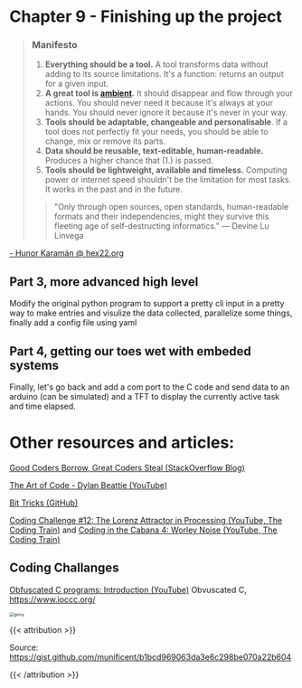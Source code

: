 # Chapter 9 - Finishing up the project

> ### Manifesto
>
> 1. **Everything should be a tool.** A tool transforms data without adding to its source limitations. It's a function: returns an output for a given input.
> 2. **A great tool is [ambient](https://are.na/alex-singh/ambient-product-design).** It should disappear and flow through your actions. You should never need it because it's always at your hands. You should never ignore it because it's never in your way.
> 3. **Tools should be adaptable, changeable and personalisable**. If a tool does not perfectly fit your needs, you should be able to change, mix or remove its parts.
> 4. **Data should be reusable, text-editable, human-readable.** Produces a higher chance that (1.) is passed.
> 5. **Tools should be lightweight, available and timeless.** Computing power or internet speed shouldn't be the limitation for most tasks. It works in the past and in the future.
>
> > "Only through open sources, open standards, human-readable formats and their independencies, might they survive this fleeting age of self-destructing informatics." ― Devine Lu Linvega

[- Hunor Karamán @ hex22.org](https://hex22.org/)

## Part 3, more advanced high level

Modify the original python program to support a pretty cli input in a pretty way to make entries and visulize the data collected, parallelize some things, finally add a config file using yaml

## Part 4, getting our toes wet with embeded systems

Finally, let's go back and add a com port to the C code and send data to an arduino (can be simulated) and a TFT to display the currently active task and time elapsed.

# Other resources and articles:

[Good Coders Borrow, Great Coders Steal (StackOverflow Blog)](https://stackoverflow.blog/2020/05/20/good-coders-borrow-great-coders-steal/?cb=1)

[The Art of Code - Dylan Beattie (YouTube)](https://www.youtube.com/watch?v=6avJHaC3C2U&list=FLFMnqfaTa1se1LfbCB3peJQ)

[Bit Tricks (GitHub)](https://github.com/kstenerud/bit-tricks)

[Coding Challenge #12: The Lorenz Attractor in Processing (YouTube, The Coding Train)](https://www.youtube.com/watch?v=f0lkz2gSsIk) and [Coding in the Cabana 4: Worley Noise (YouTube, The Coding Train)](https://www.youtube.com/watch?v=4066MndcyCk)

## Coding Challanges

[Obfuscated C programs: Introduction (YouTube)](https://www.youtube.com/watch?v=rwOI1biZeD8) Obvuscated C, https://www.ioccc.org/ 

<img src="/ginny.png" alt="ginny" style="zoom:50%;" />

{{< attribution >}}

Source: https://gist.github.com/munificent/b1bcd969063da3e6c298be070a22b604

{{< /attribution >}}

